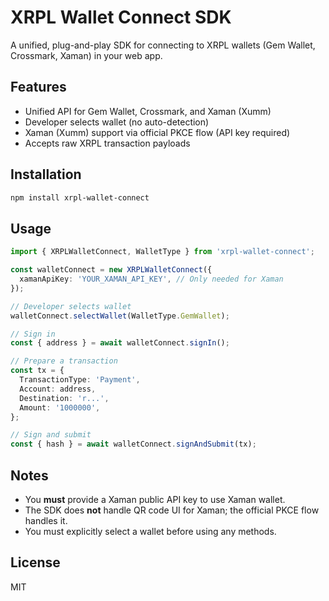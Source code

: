 # XRPL Wallet Connect SDK

A unified, plug-and-play SDK for connecting to XRPL wallets (Gem Wallet, Crossmark, Xaman) in your web app.

## Features
- Unified API for Gem Wallet, Crossmark, and Xaman (Xumm)
- Developer selects wallet (no auto-detection)
- Xaman (Xumm) support via official PKCE flow (API key required)
- Accepts raw XRPL transaction payloads

## Installation

```bash
npm install xrpl-wallet-connect
```

## Usage

```ts
import { XRPLWalletConnect, WalletType } from 'xrpl-wallet-connect';

const walletConnect = new XRPLWalletConnect({
  xamanApiKey: 'YOUR_XAMAN_API_KEY', // Only needed for Xaman
});

// Developer selects wallet
walletConnect.selectWallet(WalletType.GemWallet);

// Sign in
const { address } = await walletConnect.signIn();

// Prepare a transaction
const tx = {
  TransactionType: 'Payment',
  Account: address,
  Destination: 'r...',
  Amount: '1000000',
};

// Sign and submit
const { hash } = await walletConnect.signAndSubmit(tx);
```

## Notes
- You **must** provide a Xaman public API key to use Xaman wallet.
- The SDK does **not** handle QR code UI for Xaman; the official PKCE flow handles it.
- You must explicitly select a wallet before using any methods.

## License
MIT 

